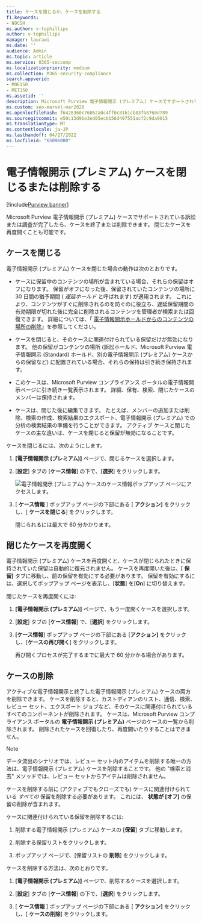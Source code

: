 ```yaml
---
title: ケースを閉じるか、ケースを削除する
f1.keywords:
- NOCSH
ms.author: v-tophillips
author: v-tophillips
manager: laurawi
ms.date: ''
audience: Admin
ms.topic: article
ms.service: O365-seccomp
ms.localizationpriority: medium
ms.collection: M365-security-compliance
search.appverid:
- MOE150
- MET150
ms.assetid: ''
description: Microsoft Purview 電子情報開示 (プレミアム) ケースでサポートされている調査または訴訟が終了または削除された場合の動作について説明します。
ms.custom: seo-marvel-mar2020
ms.openlocfilehash: f6428360c76862a0c4ff0c81b1cb83fb8760d789
ms.sourcegitcommit: e50c13d9be3ed05ecb156d497551acf2c9da9015
ms.translationtype: MT
ms.contentlocale: ja-JP
ms.lasthandoff: 04/27/2022
ms.locfileid: "65096080"
---
```

# <a name="close-or-delete-an-ediscovery-premium-case"></a>電子情報開示 (プレミアム) ケースを閉じるまたは削除する

[!include[Purview banner](../includes/purview-rebrand-banner.md)]

Microsoft Purview 電子情報開示 (プレミアム) ケースでサポートされている訴訟または調査が完了したら、ケースを終了または削除できます。 閉じたケースを再度開くことも可能です。

## <a name="close-a-case"></a>ケースを閉じる

電子情報開示 (プレミアム) ケースを閉じた場合の動作は次のとおりです。

- ケースに保留中のコンテンツの場所が含まれている場合、それらの保留はオフになります。 保留がオフになった後、保留されていたコンテンツの場所に 30 日間の猶予期間 ( *遅延ホールド* と呼ばれます) が適用されます。 これにより、コンテンツがすぐに削除されるのを防ぐのに役立ち、遅延保留期間の有効期限が切れた後に完全に削除されるコンテンツを管理者が検索または回復できます。 詳細については、「 [電子情報開示ホールドからのコンテンツの場所の削除](create-ediscovery-holds.md#removing-content-locations-from-an-ediscovery-hold)」を参照してください。

- ケースを閉じると、そのケースに関連付けられている保留だけが無効になります。 他の保留がコンテンツの場所 (訴訟ホールド、Microsoft Purview 電子情報開示 (Standard) ホールド、別の電子情報開示 (プレミアム) ケースからの保留など) に配置されている場合、それらの保持は引き続き保持されます。

- このケースは、Microsoft Purview コンプライアンス ポータルの電子情報開示ページに引き続き一覧表示されます。 詳細、保有、検索、閉じたケースのメンバーは保持されます。

- ケースは、閉じた後に編集できます。 たとえば、メンバーの追加または削除、検索の作成、検索結果のエクスポート、電子情報開示 (プレミアム) での分析の検索結果の準備を行うことができます。 アクティブ ケースと閉じたケースの主な違いは、ケースを閉じると保留が無効になることです。

ケースを閉じるには、次のようにします。

1. **[電子情報開示 (プレミアム)]** ページで、閉じるケースを選択します。

2. [**設定**] タブの [**ケース情報**] の下で、[**選択**] をクリックします。

   ![電子情報開示 (プレミアム) ケースのケース情報ポップアップ ページにアクセスします。](..\media\AeDSelectCaseInformation.png) 

3. [ **ケース情報** ] ポップアップ ページの下部にある [ **アクション]** をクリックし、[ **ケースを閉じる**] をクリックします。

   閉じられるには最大で 60 分かかります。

## <a name="reopen-a-closed-case"></a>閉じたケースを再度開く

電子情報開示 (プレミアム) ケースを再度開くと、ケースが閉じられたときに保持されていた保留は自動的に復元されません。 ケースを再度開いた後は、[ **保留]** タブに移動し、前の保留を有効にする必要があります。 保留を有効にするには、選択してポップアップ ページを表示し、[**状態**] を[**On**] に切り替えます。

閉じたケースを再度開くには:

1. **[電子情報開示 (プレミアム)]** ページで、もう一度開くケースを選択します。

2. [**設定**] タブの [**ケース情報**] で、[**選択**] をクリックします。

3. **[ケース情報**] ポップアップ ページの下部にある [**アクション]** をクリックし、[**ケースの再び開く**] をクリックします。

   再び開くプロセスが完了するまでに最大で 60 分かかる場合があります。

## <a name="delete-a-case"></a>ケースの削除

アクティブな電子情報開示と終了した電子情報開示 (プレミアム) ケースの両方を削除できます。 ケースを削除すると、カストディアンのリスト、通信、検索、レビュー セット、エクスポート ジョブなど、そのケースに関連付けられているすべてのコンポーネントが削除されます。 ケースは、Microsoft Purview コンプライアンス ポータルの **電子情報開示 (プレミアム)** ページのケースの一覧から削除されます。 削除されたケースを回復したり、再度開いたりすることはできません。

> [!NOTE]
> データ流出のシナリオでは、レビュー セット内のアイテムを削除する唯一の方法は、電子情報開示 (プレミアム) ケースを削除することです。 他の "検索と消去" メソッドでは、レビュー セットからアイテムは削除されません。

ケースを削除する前に (アクティブでもクローズでも) ケースに関連付けられている *すべての* 保留を削除する必要があります。 これには、 **状態が [オフ]** の保留の削除が含まれます。

ケースに関連付けられている保留を削除するには:

1. 削除する電子情報開示 (プレミアム) ケースの [**保留**] タブに移動します。

2. 削除する保留リストをクリックします。

3. ポップアップ ページで、[保留リストの **削除**] をクリックします。

ケースを削除する方法は、次のとおりです。

1. **[電子情報開示 (プレミアム)]** ページで、削除するケースを選択します。

2. [**設定**] タブの [**ケース情報**] の下で、[**選択**] をクリックします。

3. [ **ケース情報** ] ポップアップ ページの下部にある [ **アクション]** をクリックし、[ **ケースの削除**] をクリックします。

